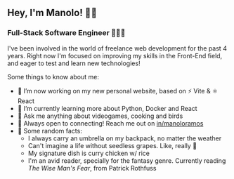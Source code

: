 Hey, I'm Manolo! 👋🏻
-

### Full-Stack Software Engineer 👨🏻‍💻 


I've been involved in the world of freelance web development for the past 4 years. Right now I'm focused on improving my skills in the Front-End field, and eager to test and learn new technologies!

Some things to know about me:

- 🔨 I’m now working on my new personal website, based on ⚡ Vite & ⚛ React
- 🌱 I’m currently learning more about Python, Docker and React
- 💬 Ask me anything about videogames, cooking and birds
- 💙 Always open to connecting! Reach me out on [in/manoloramos](https://www.linkedin.com/in/manoloramos/)
- 👀 Some random facts: 
  - I always carry an umbrella on my backpack, no matter the weather
  - Can't imagine a life without seedless grapes. Like, really 👻
  - My signature dish is curry chicken w/ rice
  - I'm an avid reader, specially for the fantasy genre. Currently reading *The Wise Man's Fear*, from Patrick Rothfuss


